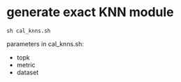 generate exact KNN module
=========================

```
sh cal_knns.sh
```

parameters in cal_knns.sh:
- topk
- metric
- dataset